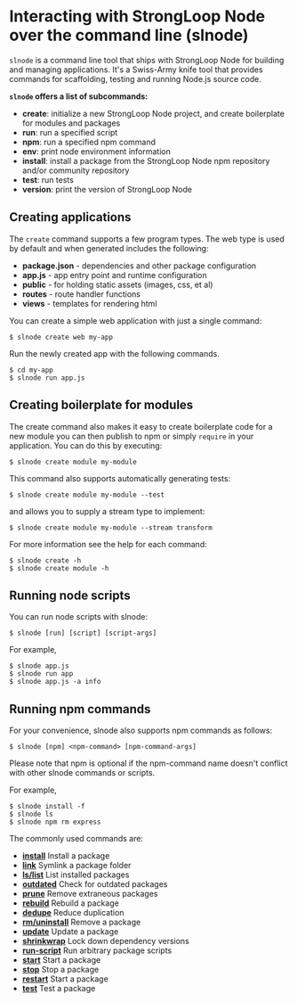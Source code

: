 # Interacting with StrongLoop Node over the command line (slnode)

`slnode` is a command line tool that ships with StrongLoop Node for building and managing applications. It's a Swiss-Army knife tool that provides commands for scaffolding, testing and running Node.js source code.

**`slnode` offers a list of subcommands:**

 - **create**: initialize a new StrongLoop Node project, and create boilerplate for modules and packages
 - **run**: run a specified script
 - **npm**: run a specified npm command
 - **env**: print node environment information
 - **install**: install a package from the StrongLoop Node npm repository and/or community repository
 - **test**: run tests
 - **version**: print the version of StrongLoop Node
 
## Creating applications

The `create` command supports a few program types. The web type is used by default and when generated includes the following:

 - **package.json** - dependencies and other package configuration
 - **app.js** - app entry point and runtime configuration
 - **public** - for holding static assets (images, css, et al)
 - **routes** - route handler functions
 - **views** - templates for rendering html

You can create a simple web application with just a single command:

    $ slnode create web my-app

Run the newly created app with the following commands.

    $ cd my-app
    $ slnode run app.js

## Creating boilerplate for modules

The create command also makes it easy to create boilerplate code for a new module you can then publish to npm or simply `require` in your application. You can do this by executing:

    $ slnode create module my-module
    
This command also supports automatically generating tests:

    $ slnode create module my-module --test

and allows you to supply a stream type to implement:

    $ slnode create module my-module --stream transform

For more information see the help for each command:

    $ slnode create -h
    $ slnode create module -h

## Running node scripts

You can run node scripts with slnode:

    $ slnode [run] [script] [script-args]

For example,

    $ slnode app.js
    $ slnode run app
    $ slnode app.js -a info

## Running npm commands

For your convenience, slnode also supports npm commands as follows:

    $ slnode [npm] <npm-command> [npm-command-args]

Please note that npm is optional if the npm-command name doesn't conflict with other slnode commands or scripts.

For example,

    $ slnode install -f
    $ slnode ls
    $ slnode npm rm express

The commonly used commands are:

 - **[install](https://npmjs.org/doc/install.html)** Install a package
 - **[link](https://npmjs.org/doc/link.html)** Symlink a package folder
 - **[ls/list](https://npmjs.org/doc/list.html)** List installed packages
 - **[outdated](https://npmjs.org/doc/outdated.html)** Check for outdated packages
 - **[prune](https://npmjs.org/doc/prune.html)** Remove extraneous packages
 - **[rebuild](https://npmjs.org/doc/rebuild.html)** Rebuild a package
 - **[dedupe](https://npmjs.org/doc/dedupe.html)** Reduce duplication
 - **[rm/uninstall](https://npmjs.org/doc/rm.html)** Remove a package
 - **[update](https://npmjs.org/doc/update.html)** Update a package
 - **[shrinkwrap](https://npmjs.org/doc/shrinkwrap.html)** Lock down dependency versions
 - **[run-script](https://npmjs.org/doc/run-script.html)** Run arbitrary package scripts
 - **[start](https://npmjs.org/doc/start.html)** Start a package
 - **[stop](https://npmjs.org/doc/stop.html)** Stop a package
 - **[restart](https://npmjs.org/doc/restart.html)** Start a package
 - **[test](https://npmjs.org/doc/test.html)** Test a package 